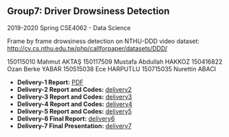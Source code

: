 ## Group7: Driver Drowsiness Detection 
2019-2020 Spring CSE4062 - Data Science

Frame by frame drowsiness detection on NTHU-DDD video dataset:  
http://cv.cs.nthu.edu.tw/php/callforpaper/datasets/DDD/

150115010 Mahmut AKTAŞ 
150117509 Mustafa Abdullah HAKKOZ
150416822 Ozan Berke YABAR 
150515038 Ece HARPUTLU 
150715035 Nurettin ABACI 





- **Delivery-1 Report:** [PDF](https://github.com/mustafahakkoz/CSE4062S20_Grp7/blob/master/CSE4062S20_Group7_Project_Delivery1_150115010_150117509_150416822_150515038_150715035.pdf)  
- **Delivery-2 Report and Codes:** [delivery2](https://github.com/mustafahakkoz/CSE4062S20_Grp7/tree/master/delivery2)  
- **Delivery-3 Report and Codes:** [delivery3](https://github.com/mustafahakkoz/CSE4062S20_Grp7/tree/master/delivery3)  
- **Delivery-4 Report and Codes:** [delivery4](https://github.com/mustafahakkoz/CSE4062S20_Grp7/tree/master/delivery4)  
- **Delivery-5 Report and Codes:** [delivery5](https://github.com/mustafahakkoz/CSE4062S20_Grp7/tree/master/delivery5)  
- **Delivery-6 Final Report:** [delivery6](https://github.com/mustafahakkoz/CSE4062S20_Grp7/tree/master/delivery6)  
- **Delivery-7 Final Presentation:** [delivery7](https://github.com/mustafahakkoz/CSE4062S20_Grp7/tree/master/delivery7)  


